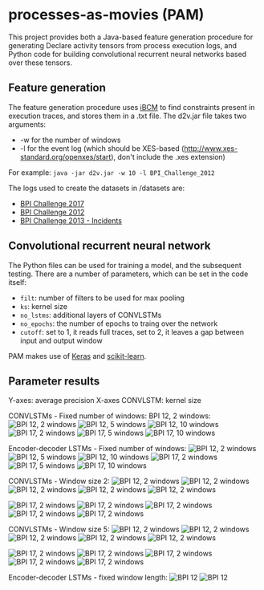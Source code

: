 # processes-as-movies (PAM)

This project provides both a Java-based feature generation procedure for generating Declare activity tensors from process execution logs, and Python code for building convolutional recurrent neural networks based over these tensors. 

## Feature generation
The feature generation procedure uses [iBCM](https://feb.kuleuven.be/public/u0092789/) to find constraints present in execution traces, and stores them in a .txt file.
The d2v.jar file takes two arguments:
* -w for the number of windows
* -l for the event log (which should be XES-based (http://www.xes-standard.org/openxes/start), don't include the .xes extension)

For example: `java -jar d2v.jar -w 10 -l BPI_Challenge_2012` 

The logs used to create the datasets in /datasets are:
* [BPI Challenge 2017](https://data.4tu.nl/repository/uuid:5f3067df-f10b-45da-b98b-86ae4c7a310b)
* [BPI Challenge 2012](https://data.4tu.nl/repository/uuid:3926db30-f712-4394-aebc-75976070e91f)
* [BPI Challenge 2013 - Incidents](https://data.4tu.nl/repository/uuid:500573e6-accc-4b0c-9576-aa5468b10cee)

## Convolutional recurrent neural network
The Python files can be used for training a model, and the subsequent testing. There are a number of parameters, which can be set in the code itself:
* `filt`: number of filters to be used for max pooling
* `ks`: kernel size
* `no_lstms`: additional layers of CONVLSTMs
* `no_epochs`: the number of epochs to traing over the network
* `cutoff`: set to 1, it reads full traces, set to 2, it leaves a gap between input and output window

PAM makes use of [Keras](https://keras.io/) and [scikit-learn](https://scikit-learn.org/stable/).

## Parameter results
Y-axes: average precision
X-axes CONVLSTM: kernel size

CONVLSTMs - Fixed number of windows:
BPI 12, 2 windows:
![BPI 12, 2 windows](/results/CONVbpi122.png)
![BPI 12, 5 windows](/results/CONVbpi125.png)
![BPI 12, 10 windows](/results/CONVbpi1210.png)
![BPI 17, 2 windows](/results/CONVbpi172.png)
![BPI 17, 5 windows](/results/CONVbpi175.png)
![BPI 17, 10 windows](/results/CONVbpi1710.png)

Encoder-decoder LSTMs - Fixed number of windows:
![BPI 12, 2 windows](/results/DEbpi122.png)
![BPI 12, 5 windows](/results/DEbpi125.png)
![BPI 12, 10 windows](/results/DEbpi1210.png)
![BPI 17, 2 windows](/results/DEbpi172.png)
![BPI 17, 5 windows](/results/DEbpi175.png)
![BPI 17, 10 windows](/results/DEbpi1710.png)

CONVLSTMs - Window size 2:
![BPI 12, 2 windows](/results/CONVbpi12210u20.png)
![BPI 12, 2 windows](/results/CONVbpi12220u30.png)
![BPI 12, 2 windows](/results/CONVbpi12230u40.png)
![BPI 12, 2 windows](/results/CONVbpi12240u50.png)
![BPI 12, 2 windows](/results/CONVbpi12250u60.png)

![BPI 17, 2 windows](/results/CONVbpi17210u20.png)
![BPI 17, 2 windows](/results/CONVbpi17220u30.png)
![BPI 17, 2 windows](/results/CONVbpi17230u40.png)
![BPI 17, 2 windows](/results/CONVbpi17240u50.png)
![BPI 17, 2 windows](/results/CONVbpi17250u60.png)

CONVLSTMs - Window size 5:
![BPI 12, 2 windows](/results/CONVbpi12510u20.png)
![BPI 12, 2 windows](/results/CONVbpi12520u30.png)
![BPI 12, 2 windows](/results/CONVbpi12530u40.png)
![BPI 12, 2 windows](/results/CONVbpi12540u50.png)
![BPI 12, 2 windows](/results/CONVbpi12550u60.png)

![BPI 17, 2 windows](/results/CONVbpi17510u20.png)
![BPI 17, 2 windows](/results/CONVbpi17520u30.png)
![BPI 17, 2 windows](/results/CONVbpi17530u40.png)
![BPI 17, 2 windows](/results/CONVbpi17540u50.png)
![BPI 17, 2 windows](/results/CONVbpi17550u60.png)

Encoder-decoder LSTMs - fixed window length:
![BPI 12](/results/DEbpi12.png)
![BPI 12](/results/DEbpi17.png)
